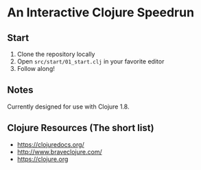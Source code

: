 # An Interactive Clojure Speedrun

## Start

1. Clone the repository locally
2. Open `src/start/01_start.clj` in your favorite editor
3. Follow along!

## Notes
Currently designed for use with Clojure 1.8.

## Clojure Resources (The short list)
- https://clojuredocs.org/
- http://www.braveclojure.com/
- https://clojure.org
